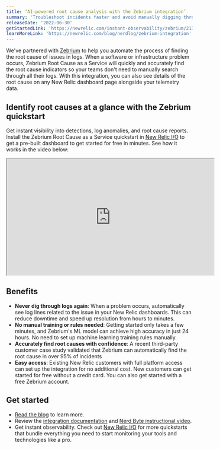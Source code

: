```yaml
---
title: ‘AI-powered root cause analysis with the Zebrium integration’
summary: 'Troubleshoot incidents faster and avoid manually digging through logs with the Zebrium quickstart'
releaseDate: '2022-06-30'
getStartedLink: 'https://newrelic.com/instant-observability/zebrium/2135562c-bdf4-41bd-bca4-f11bcdee72ca'
learnMoreLink: 'https://newrelic.com/blog/nerdlog/zebrium-integration' 
---
```


We've partnered with [Zebrium](https://zebrium.com/newrelic) to help you automate the process of finding the root cause of issues in logs. When a software or infrastructure problem occurs, Zebrium Root Cause as a Service will quickly and accurately find the root cause indicators so your teams don't need to manually search through all their logs. With this integration, you can also see details of the root cause on any New Relic dashboard page alongside your telemetry data.

## Identify root causes at a glance with the Zebrium quickstart

Get instant visibility into detections, log anomalies, and root cause reports. Install the Zebrium Root Cause as a Service quickstart in [New Relic I/O](https://newrelic.com/instant-observability) to get a pre-built dashboard to get started for free in minutes. See how it works in the video below:

<iframe width="560" height="315" src="https://www.youtube.com/watch?v=s5OJtz2xH2Q“ frameborder="0" allow="accelerometer; autoplay; clipboard-write; encrypted-media; gyroscope; picture-in-picture" allowfullscreen></iframe>

## Benefits

- **Never dig through logs again**: When a problem occurs, automatically see log lines related to the issue in your New Relic dashboards. This can reduce downtime and speed up resolution from hours to minutes. 
- **No manual training or rules needed**: Getting started only takes a few minutes, and Zebrium's ML model can achieve high accuracy in just 24 hours. No need to set up machine learning training rules manually.
- **Accurately find root causes with confidence**: A recent third-party customer case study validated that Zebrium can automatically find the root cause in over 95% of incidents
- **Easy access**: Existing New Relic customers with full platform access can set up the integration for no additional cost. New customers can get started for free without a credit card. You can also get started with a free Zebrium account.

## Get started

- [Read the blog](http://newrelic.com/blog/nerdlog/zebrium-integration) to learn more.
- Review the [integration documentation](https://docs.zebrium.com/docs/monitoring/newrelic_autodetect/) and [Nerd Byte instructional video](https://youtu.be/s5OJtz2xH2Q).
- Get instant observability. Check out [New Relic I/O](https://newrelic.com/instant-observability/) for more quickstarts that bundle everything you need to start monitoring your tools and technologies like a pro.

